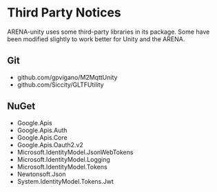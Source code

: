 # Third Party Notices
ARENA-unity uses some third-party libraries in its package. Some have been modified slightly to work better for Unity and the ARENA.

## Git
- github.com/gpvigano/M2MqttUnity
- github.com/Siccity/GLTFUtility

## NuGet
- Google.Apis
- Google.Apis.Auth
- Google.Apis.Core
- Google.Apis.Oauth2.v2
- Microsoft.IdentityModel.JsonWebTokens
- Microsoft.IdentityModel.Logging
- Microsoft.IdentityModel.Tokens
- Newtonsoft.Json
- System.IdentityModel.Tokens.Jwt
